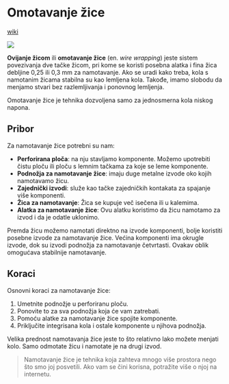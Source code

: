 # Omotavanje žice

[wiki](https://sh.wikipedia.org/wiki/Ovijanje_%C5%BEicom)

![](https://upload.wikimedia.org/wikipedia/commons/thumb/3/35/Wire_Wrapping.jpg/320px-Wire_Wrapping.jpg)

**Ovijanje žicom** ili **omotavanje žice** (en. *wire wrapping*) jeste sistem povezivanja dve tačke žicom, pri kome se koristi posebna alatka i fina žica debljine 0,25 ili 0,3 mm za namotavanje. Ako se uradi kako treba, kola s namotanim žicama stabilna su kao lemljena kola. Takođe, imamo slobodu da menjamo stvari bez razlemljivanja i ponovnog lemljenja.

Omotavanje žice je tehnika dozvoljena samo za jednosmerna kola niskog napona.

## Pribor

Za namotavanje žice potrebni su nam:
* **Perforirana ploča**: na nju stavljamo komponente. Možemo upotrebiti čistu ploču ili ploču s lemnim tačkama za koje se leme komponente.
* **Podnožja za namotavanje žice**: imaju duge metalne izvode oko kojih namotavamo žicu.
* **Zajednički izvodi**: služe kao tačke zajedničkih kontakata za spajanje više komponenti.
* **Žica za namotavanje**: Žica se kupuje več isečena ili u kalemima.
* **Alatka za namotavanje žice**: Ovu alatku koristimo da žicu namotamo za izvod i da je odatle uklonimo.

Premda žicu možemo namotati direktno na izvode komponenti, bolje koristiti posebne izvode za namotavanje žice. Većina komponenti ima okrugle izvode, dok su izvodi podnožja za namotavanje četvrtasti. Ovakav oblik omogućava stabilnije namotavanje.

## Koraci

Osnovni koraci za namotavanje žice:

1. Umetnite podnožje u perforiranu ploču.
2. Ponovite to za sva podnožja koja će vam zatrebati.
3. Pomoću alatke za namotavanje žice spojite komponente.
4. Priključite integrisana kola i ostale komponente u njihova podnožja.

Velika prednost namotavanja žice jeste to što relativno lako možete menjati kolo. Samo odmotate žicu i namotate je na drugi izvod. 

> Namotavanje žice je tehnika koja zahteva mnogo više prostora nego što smo joj posvetili. Ako vam se čini korisna, potražite više o njoj na internetu.
